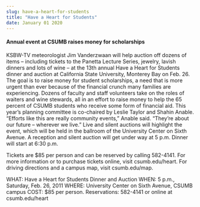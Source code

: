 ```yaml
---
slug: have-a-heart-for-students
title: "Have a Heart for Students"
date: January 01 2020
---
```


 
<h4></h4>
<h4>Annual event at CSUMB raises money for scholarships</h4>
<p>
  KSBW-TV meteorologist Jim Vanderzwaan will help auction off dozens of items –
  including tickets to the Panetta Lecture Series, jewelry, lavish dinners and
  lots of wine – at the 13th annual Have a Heart for Students dinner and auction
  at California State University, Monterey Bay on Feb. 26. The goal is to raise
  money for student scholarships, a need that is more urgent than ever because
  of the financial crunch many families are experiencing. Dozens of faculty and
  staff volunteers take on the roles of waiters and wine stewards, all in an
  effort to raise money to help the 65 percent of CSUMB students who receive
  some form of financial aid. This year’s planning committee is co-chaired by
  Leslie Taylor and Shahin Anable. “Efforts like this are really community
  events,” Anable said. “They’re about our future – wherever we live.” Live and
  silent auctions will highlight the event, which will be held in the ballroom
  of the University Center on Sixth Avenue. A reception and silent auction will
  get under way at 5 p.m. Dinner will start at 6:30 p.m.
</p>
<p>
  Tickets are $85 per person and can be reserved by calling 582-4141. For more
  information or to purchase tickets online, visit csumb.edu/heart. For driving
  directions and a campus map, visit csumb.edu/map.
</p>
<p>
  WHAT: Have a Heart for Students Dinner and Auction WHEN: 5 p.m., Saturday,
  Feb. 26, 2011 WHERE: University Center on Sixth Avenue, CSUMB campus COST: $85
  per person. Reservations: 582-4141 or online at csumb.edu/heart
</p>
 
